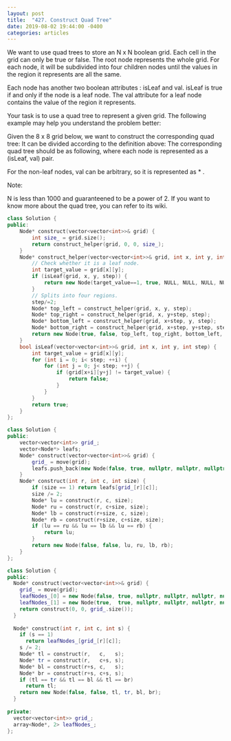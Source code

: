 ```yaml
---
layout: post
title:  "427. Construct Quad Tree"
date: 2019-08-02 19:44:00 -0400
categories: articles
---
```


We want to use quad trees to store an N x N boolean grid. Each cell in the grid can only be true or false. The root node represents the whole grid. For each node, it will be subdivided into four children nodes until the values in the region it represents are all the same.

Each node has another two boolean attributes : isLeaf and val. isLeaf is true if and only if the node is a leaf node. The val attribute for a leaf node contains the value of the region it represents.

Your task is to use a quad tree to represent a given grid. The following example may help you understand the problem better:

Given the 8 x 8 grid below, we want to construct the corresponding quad tree:
It can be divided according to the definition above:
The corresponding quad tree should be as following, where each node is represented as a (isLeaf, val) pair.

For the non-leaf nodes, val can be arbitrary, so it is represented as * .

Note:

N is less than 1000 and guaranteened to be a power of 2.
If you want to know more about the quad tree, you can refer to its wiki.

```c++
class Solution {
public:
    Node* construct(vector<vector<int>>& grid) {
        int size_ = grid.size();
        return construct_helper(grid, 0, 0, size_);
    }
    Node* construct_helper(vector<vector<int>>& grid, int x, int y, int step) {
        // Check whether it is a leaf node.
        int target_value = grid[x][y];
        if (isLeaf(grid, x, y, step)) {
            return new Node(target_value==1, true, NULL, NULL, NULL, NULL);
        }
        // Splits into four regions.
        step/=2;
        Node* top_left = construct_helper(grid, x, y, step);
        Node* top_right = construct_helper(grid, x, y+step, step);
        Node* bottom_left = construct_helper(grid, x+step, y, step);
        Node* bottom_right = construct_helper(grid, x+step, y+step, step);
        return new Node(true, false, top_left, top_right, bottom_left, bottom_right);
    }
    bool isLeaf(vector<vector<int>>& grid, int x, int y, int step) {
        int target_value = grid[x][y];
        for (int i = 0; i< step; ++i) {
            for (int j = 0; j< step; ++j) {
                if (grid[x+i][y+j] != target_value) {
                    return false;
                }
            }
        }
        return true;
    }
};
```
```c++
class Solution {
public:
    vector<vector<int>> grid_;
    vector<Node*> leafs;
    Node* construct(vector<vector<int>>& grid) {
        grid_ = move(grid);
        leafs.push_back(new Node(false, true, nullptr, nullptr, nullptr, nullptr));         leafs.push_back(new Node(true, true, nullptr, nullptr, nullptr, nullptr));           return construct(0, 0, grid_.size());
    }
    Node* construct(int r, int c, int size) {
        if (size == 1) return leafs[grid_[r][c]];
        size /= 2;
        Node* lu = construct(r, c, size);
        Node* ru = construct(r, c+size, size);
        Node* lb = construct(r+size, c, size);
        Node* rb = construct(r+size, c+size, size);
        if (lu == ru && lu == lb && lu == rb) {
            return lu;
        }
        return new Node(false, false, lu, ru, lb, rb);
    }
};
```
```c++
class Solution {
public:
  Node* construct(vector<vector<int>>& grid) {
    grid_ = move(grid);
    leafNodes_[0] = new Node(false, true, nullptr, nullptr, nullptr, nullptr);
    leafNodes_[1] = new Node(true,  true, nullptr, nullptr, nullptr, nullptr);
    return construct(0, 0, grid_.size());
  }
  
  Node* construct(int r, int c, int s) {
    if (s == 1)
      return leafNodes_[grid_[r][c]];
    s /= 2;
    Node* tl = construct(r,   c,   s);
    Node* tr = construct(r,   c+s, s);
    Node* bl = construct(r+s, c,   s);
    Node* br = construct(r+s, c+s, s);
    if (tl == tr && tl == bl && tl == br)
      return tl;
    return new Node(false, false, tl, tr, bl, br);
  }
  
private:
  vector<vector<int>> grid_;
  array<Node*, 2> leafNodes_;
};
```